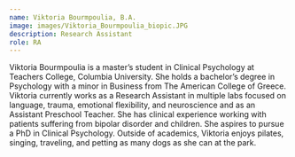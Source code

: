 ```yaml
---
name: Viktoria Bourmpoulia, B.A.
image: images/Viktoria_Bourmpoulia_biopic.JPG
description: Research Assistant
role: RA
---
```


Viktoria Bourmpoulia is a master’s student in Clinical Psychology at Teachers College, Columbia University. She holds a bachelor’s degree in Psychology with a minor in Business from The American College of Greece. Viktoria currently works as a Research Assistant in multiple labs focused on language, trauma, emotional flexibility, and neuroscience and as an Assistant Preschool Teacher. She has clinical experience working with patients suffering from bipolar disorder and children. She aspires to pursue a PhD in Clinical Psychology. Outside of academics, Viktoria enjoys pilates, singing, traveling, and petting as many dogs as she can at the park.
